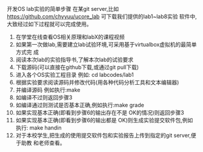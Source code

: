 开发OS	lab实验的简单步骤
在某git	server,比如	https://github.com/chyyuu/ucore_lab	可下载我们提供的lab1~lab8实验
软件中,大致经过如下过程就可以完成使用。
1.	 在学堂在线查看OS相关原理和labX的课程视频
2.	 如果第一次做lab,需要建立lab试验环境,可采用基于virtualbox虚拟机的最简单方式完
成
3.	 阅读本次lab的实验指导书,了解本次lab的试验要求
4.	 下载源码(可以直接在github下载,或通过git	pull下载)
5.	 进入各个OS实验工程目录	例如:	cd	labcodes/lab1
6.	 根据实验要求阅读源码并修改代码(用各种代码分析工具和文本编辑器)
7.	 并编译源码	例如执行:make
8.	 如编译不过则返回步骤3
9.	 如编译通过则测试是否基本正确,例如执行:make	grade
10.	 如果实现基本正确(即看到步骤6的输出存在不是	OK的情况)则返回步骤3
11.	 如果实现基本正确(即看到步骤6的输出都是	OK)则生成实验提交软件包,例如执行:
make	handin
12.	 对于本校学生,把生成的使用提交软件包和实验报告上传到指定的git	server,便于助教
和老师查看。
